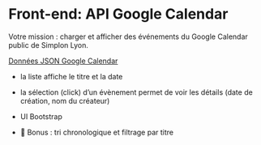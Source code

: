# Front-end: API Google Calendar

Votre mission : charger et afficher des événements du Google Calendar public de Simplon Lyon.

[Données JSON Google Calendar](https://www.googleapis.com/calendar/v3/calendars/simplon.co_7sc0sp073u3svukpopmhob9fmg%40group.calendar.google.com/events?key=AIzaSyADm7UvQFnHmkfo_sei1oZoLvx_X-_mhFI
)

* la liste affiche le titre et la date
* la sélection (click) d’un évènement permet de voir les détails (date de création, nom du créateur)
* UI Bootstrap

* :cherries: Bonus : tri chronologique et filtrage par titre

